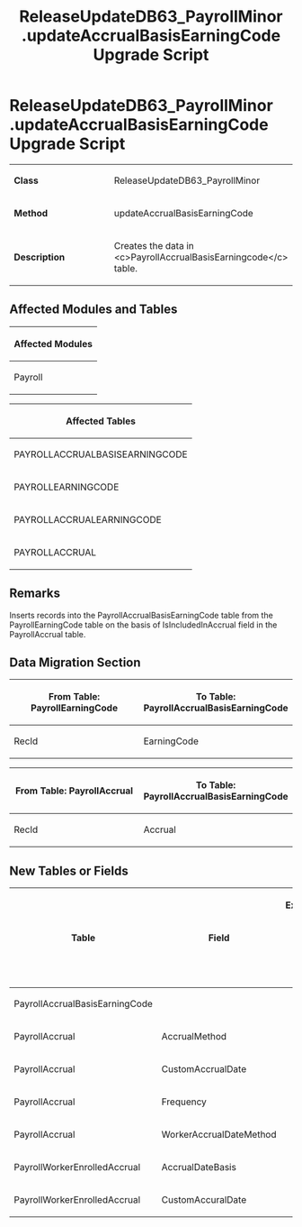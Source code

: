 ﻿---
title: ReleaseUpdateDB63_PayrollMinor .updateAccrualBasisEarningCode Upgrade Script
TOCTitle: ReleaseUpdateDB63_PayrollMinor .updateAccrualBasisEarningCode Upgrade Script
ms:assetid: 3c670f33-d414-c469-843d-8246ceb047dd
ms:mtpsurl: https://msdn.microsoft.com/en-us/library/Dn702717(v=AX.60)
ms:contentKeyID: 65236173
ms.date: 05/18/2015
mtps_version: v=AX.60
---

# ReleaseUpdateDB63\_PayrollMinor .updateAccrualBasisEarningCode Upgrade Script 


<table>
<colgroup>
<col style="width: 50%" />
<col style="width: 50%" />
</colgroup>
<tbody>
<tr class="odd">
<td><p><strong>Class</strong></p></td>
<td><p>ReleaseUpdateDB63_PayrollMinor</p></td>
</tr>
<tr class="even">
<td><p><strong>Method</strong></p></td>
<td><p>updateAccrualBasisEarningCode</p></td>
</tr>
<tr class="odd">
<td><p><strong>Description</strong></p></td>
<td><p>Creates the data in &lt;c&gt;PayrollAccrualBasisEarningcode&lt;/c&gt; table.</p></td>
</tr>
</tbody>
</table>


## Affected Modules and Tables

<table>
<colgroup>
<col style="width: 100%" />
</colgroup>
<thead>
<tr class="header">
<th><p>Affected Modules</p></th>
</tr>
</thead>
<tbody>
<tr class="odd">
<td><p>Payroll</p></td>
</tr>
</tbody>
</table>


<table>
<colgroup>
<col style="width: 100%" />
</colgroup>
<thead>
<tr class="header">
<th><p>Affected Tables</p></th>
</tr>
</thead>
<tbody>
<tr class="odd">
<td><p>PAYROLLACCRUALBASISEARNINGCODE</p></td>
</tr>
<tr class="even">
<td><p>PAYROLLEARNINGCODE</p></td>
</tr>
<tr class="odd">
<td><p>PAYROLLACCRUALEARNINGCODE</p></td>
</tr>
<tr class="even">
<td><p>PAYROLLACCRUAL</p></td>
</tr>
</tbody>
</table>


## Remarks

Inserts records into the PayrollAccrualBasisEarningCode table from the PayrollEarningCode table on the basis of IsIncludedInAccrual field in the PayrollAccrual table.

## Data Migration Section

<table>
<colgroup>
<col style="width: 50%" />
<col style="width: 50%" />
</colgroup>
<thead>
<tr class="header">
<th><p>From Table: PayrollEarningCode</p></th>
<th><p>To Table: PayrollAccrualBasisEarningCode</p></th>
</tr>
</thead>
<tbody>
<tr class="odd">
<td><p>RecId</p></td>
<td><p>EarningCode</p></td>
</tr>
</tbody>
</table>


<table>
<colgroup>
<col style="width: 50%" />
<col style="width: 50%" />
</colgroup>
<thead>
<tr class="header">
<th><p>From Table: PayrollAccrual</p></th>
<th><p>To Table: PayrollAccrualBasisEarningCode</p></th>
</tr>
</thead>
<tbody>
<tr class="odd">
<td><p>RecId</p></td>
<td><p>Accrual</p></td>
</tr>
</tbody>
</table>


## New Tables or Fields

<table>
<colgroup>
<col style="width: 33%" />
<col style="width: 33%" />
<col style="width: 33%" />
</colgroup>
<thead>
<tr class="header">
<th><p>Table</p></th>
<th><p>Field</p></th>
<th><p>Extended Data Type</p>
<p>-or- Base Enum</p></th>
</tr>
</thead>
<tbody>
<tr class="odd">
<td><p>PayrollAccrualBasisEarningCode</p></td>
<td><p></p></td>
<td><p></p></td>
</tr>
<tr class="even">
<td><p>PayrollAccrual</p></td>
<td><p>AccrualMethod</p></td>
<td><p></p></td>
</tr>
<tr class="odd">
<td><p>PayrollAccrual</p></td>
<td><p>CustomAccrualDate</p></td>
<td><p></p></td>
</tr>
<tr class="even">
<td><p>PayrollAccrual</p></td>
<td><p>Frequency</p></td>
<td><p></p></td>
</tr>
<tr class="odd">
<td><p>PayrollAccrual</p></td>
<td><p>WorkerAccrualDateMethod</p></td>
<td><p></p></td>
</tr>
<tr class="even">
<td><p>PayrollWorkerEnrolledAccrual</p></td>
<td><p>AccrualDateBasis</p></td>
<td><p></p></td>
</tr>
<tr class="odd">
<td><p>PayrollWorkerEnrolledAccrual</p></td>
<td><p>CustomAccuralDate</p></td>
<td><p></p></td>
</tr>
</tbody>
</table>

  


